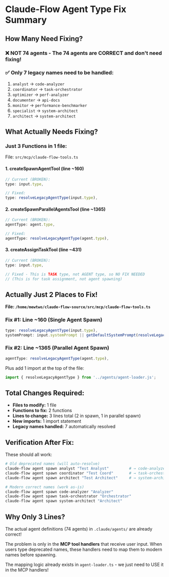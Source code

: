 # Claude-Flow Agent Type Fix Summary

## How Many Need Fixing?

### ❌ **NOT 74 agents** - The 74 agents are CORRECT and don't need fixing!

### ✅ **Only 7 legacy names** need to be handled:

1. `analyst` → `code-analyzer`
2. `coordinator` → `task-orchestrator`
3. `optimizer` → `perf-analyzer`
4. `documenter` → `api-docs`
5. `monitor` → `performance-benchmarker`
6. `specialist` → `system-architect`
7. `architect` → `system-architect`

## What Actually Needs Fixing?

### **Just 3 Functions** in 1 file:

File: `src/mcp/claude-flow-tools.ts`

#### 1. **createSpawnAgentTool** (line ~160)
```typescript
// Current (BROKEN):
type: input.type,

// Fixed:
type: resolveLegacyAgentType(input.type),
```

#### 2. **createSpawnParallelAgentsTool** (line ~1365)
```typescript
// Current (BROKEN):
agentType: agent.type,

// Fixed:
agentType: resolveLegacyAgentType(agent.type),
```

#### 3. **createAssignTaskTool** (line ~431)
```typescript
// Current (BROKEN):
type: input.type,

// Fixed - This is TASK type, not AGENT type, so NO FIX NEEDED
// (This is for task assignment, not agent spawning)
```

## Actually Just 2 Places to Fix!

**File: `/home/mewtwo/claude-flow-source/src/mcp/claude-flow-tools.ts`**

### Fix #1: Line ~160 (Single Agent Spawn)
```typescript
type: resolveLegacyAgentType(input.type),
systemPrompt: input.systemPrompt || getDefaultSystemPrompt(resolveLegacyAgentType(input.type)),
```

### Fix #2: Line ~1365 (Parallel Agent Spawn)
```typescript
agentType: resolveLegacyAgentType(agent.type),
```

Plus add 1 import at the top of the file:
```typescript
import { resolveLegacyAgentType } from '../agents/agent-loader.js';
```

## Total Changes Required:

- **Files to modify:** 1 file
- **Functions to fix:** 2 functions
- **Lines to change:** 3 lines total (2 in spawn, 1 in parallel spawn)
- **New imports:** 1 import statement
- **Legacy names handled:** 7 automatically resolved

## Verification After Fix:

These should all work:
```bash
# Old deprecated names (will auto-resolve)
claude-flow agent spawn analyst "Test Analyst"         # → code-analyzer
claude-flow agent spawn coordinator "Test Coord"       # → task-orchestrator
claude-flow agent spawn architect "Test Architect"     # → system-architect

# Modern correct names (work as-is)
claude-flow agent spawn code-analyzer "Analyzer"
claude-flow agent spawn task-orchestrator "Orchestrator"
claude-flow agent spawn system-architect "Architect"
```

## Why Only 3 Lines?

The actual agent definitions (74 agents) in `.claude/agents/` are already correct!

The problem is only in the **MCP tool handlers** that receive user input. When users type deprecated names, these handlers need to map them to modern names before spawning.

The mapping logic already exists in `agent-loader.ts` - we just need to USE it in the MCP handlers!
